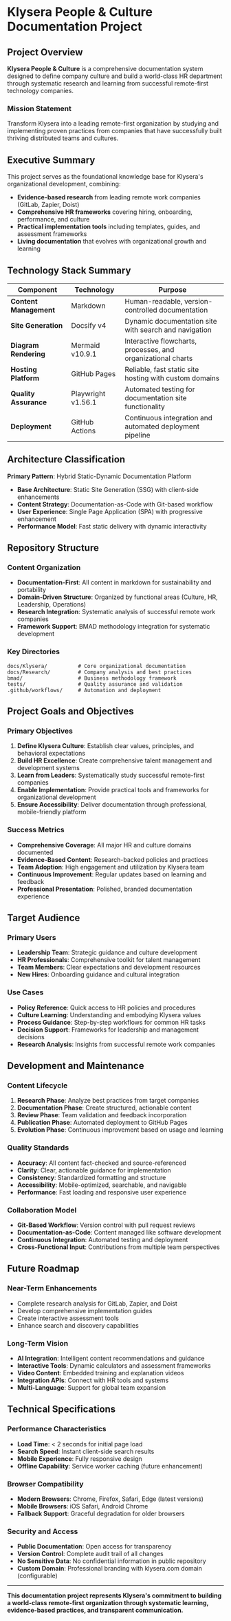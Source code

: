 # Klysera People & Culture Documentation Project

## Project Overview

**Klysera People & Culture** is a comprehensive documentation system designed to define company culture and build a world-class HR department through systematic research and learning from successful remote-first technology companies.

### Mission Statement
Transform Klysera into a leading remote-first organization by studying and implementing proven practices from companies that have successfully built thriving distributed teams and cultures.

## Executive Summary

This project serves as the foundational knowledge base for Klysera's organizational development, combining:
- **Evidence-based research** from leading remote work companies (GitLab, Zapier, Doist)
- **Comprehensive HR frameworks** covering hiring, onboarding, performance, and culture
- **Practical implementation tools** including templates, guides, and assessment frameworks
- **Living documentation** that evolves with organizational growth and learning

## Technology Stack Summary

| Component | Technology | Purpose |
|-----------|------------|---------|
| **Content Management** | Markdown | Human-readable, version-controlled documentation |
| **Site Generation** | Docsify v4 | Dynamic documentation site with search and navigation |
| **Diagram Rendering** | Mermaid v10.9.1 | Interactive flowcharts, processes, and organizational charts |
| **Hosting Platform** | GitHub Pages | Reliable, fast static site hosting with custom domains |
| **Quality Assurance** | Playwright v1.56.1 | Automated testing for documentation site functionality |
| **Deployment** | GitHub Actions | Continuous integration and automated deployment pipeline |

## Architecture Classification

**Primary Pattern**: Hybrid Static-Dynamic Documentation Platform
- **Base Architecture**: Static Site Generation (SSG) with client-side enhancements
- **Content Strategy**: Documentation-as-Code with Git-based workflow
- **User Experience**: Single Page Application (SPA) with progressive enhancement
- **Performance Model**: Fast static delivery with dynamic interactivity

## Repository Structure

### Content Organization
- **Documentation-First**: All content in markdown for sustainability and portability
- **Domain-Driven Structure**: Organized by functional areas (Culture, HR, Leadership, Operations)
- **Research Integration**: Systematic analysis of successful remote work companies
- **Framework Support**: BMAD methodology integration for systematic development

### Key Directories
```
docs/Klysera/          # Core organizational documentation
docs/Research/         # Company analysis and best practices
bmad/                  # Business methodology framework
tests/                 # Quality assurance and validation
.github/workflows/     # Automation and deployment
```

## Project Goals and Objectives

### Primary Objectives
1. **Define Klysera Culture**: Establish clear values, principles, and behavioral expectations
2. **Build HR Excellence**: Create comprehensive talent management and development systems
3. **Learn from Leaders**: Systematically study successful remote-first companies
4. **Enable Implementation**: Provide practical tools and frameworks for organizational development
5. **Ensure Accessibility**: Deliver documentation through professional, mobile-friendly platform

### Success Metrics
- **Comprehensive Coverage**: All major HR and culture domains documented
- **Evidence-Based Content**: Research-backed policies and practices
- **Team Adoption**: High engagement and utilization by Klysera team
- **Continuous Improvement**: Regular updates based on learning and feedback
- **Professional Presentation**: Polished, branded documentation experience

## Target Audience

### Primary Users
- **Leadership Team**: Strategic guidance and culture development
- **HR Professionals**: Comprehensive toolkit for talent management
- **Team Members**: Clear expectations and development resources
- **New Hires**: Onboarding guidance and cultural integration

### Use Cases
- **Policy Reference**: Quick access to HR policies and procedures
- **Culture Learning**: Understanding and embodying Klysera values
- **Process Guidance**: Step-by-step workflows for common HR tasks
- **Decision Support**: Frameworks for leadership and management decisions
- **Research Analysis**: Insights from successful remote work companies

## Development and Maintenance

### Content Lifecycle
1. **Research Phase**: Analyze best practices from target companies
2. **Documentation Phase**: Create structured, actionable content
3. **Review Phase**: Team validation and feedback incorporation
4. **Publication Phase**: Automated deployment to GitHub Pages
5. **Evolution Phase**: Continuous improvement based on usage and learning

### Quality Standards
- **Accuracy**: All content fact-checked and source-referenced
- **Clarity**: Clear, actionable guidance for implementation
- **Consistency**: Standardized formatting and structure
- **Accessibility**: Mobile-optimized, searchable, and navigable
- **Performance**: Fast loading and responsive user experience

### Collaboration Model
- **Git-Based Workflow**: Version control with pull request reviews
- **Documentation-as-Code**: Content managed like software development
- **Continuous Integration**: Automated testing and deployment
- **Cross-Functional Input**: Contributions from multiple team perspectives

## Future Roadmap

### Near-Term Enhancements
- Complete research analysis for GitLab, Zapier, and Doist
- Develop comprehensive implementation guides
- Create interactive assessment tools
- Enhance search and discovery capabilities

### Long-Term Vision
- **AI Integration**: Intelligent content recommendations and guidance
- **Interactive Tools**: Dynamic calculators and assessment frameworks
- **Video Content**: Embedded training and explanation videos
- **Integration APIs**: Connect with HR tools and systems
- **Multi-Language**: Support for global team expansion

## Technical Specifications

### Performance Characteristics
- **Load Time**: < 2 seconds for initial page load
- **Search Speed**: Instant client-side search results
- **Mobile Experience**: Fully responsive design
- **Offline Capability**: Service worker caching (future enhancement)

### Browser Compatibility
- **Modern Browsers**: Chrome, Firefox, Safari, Edge (latest versions)
- **Mobile Browsers**: iOS Safari, Android Chrome
- **Fallback Support**: Graceful degradation for older browsers

### Security and Access
- **Public Documentation**: Open access for transparency
- **Version Control**: Complete audit trail of all changes
- **No Sensitive Data**: No confidential information in public repository
- **Custom Domain**: Professional branding with klysera.com domain (configurable)

---

**This documentation project represents Klysera's commitment to building a world-class remote-first organization through systematic learning, evidence-based practices, and transparent communication.**
